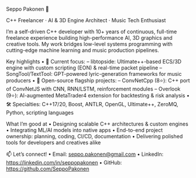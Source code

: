 Seppo Pakonen 👋

C++ Freelancer · AI & 3D Engine Architect · Music Tech Enthusiast

I’m a self-driven C++ developer with 10+ years of continuous, full-time freelance experience building high-performance AI, 3D graphics and creative tools. My work bridges low-level systems programming with cutting-edge machine learning and music production pipelines.

Key highlights
• 🔭 Current focus:
– libtopside: Ultimate++-based ECS/3D engine with custom scripting (EON) & real-time packet pipeline
– SongTool/TextTool: GPT-powered lyric-generation frameworks for music producers
• 🚀 Open-source flagship projects:
– ConvNetCpp (8⭐): C++ port of ConvNetJS with CNN, RNN/LSTM, reinforcement modules
– Overlook (9⭐): AI-augmented MetaTrader4 extension for backtesting & risk analysis
• 🛠️ Specialties: C++17/20, Boost, ANTLR, OpenGL, Ultimate++, ZeroMQ, Python, scripting languages

What I’m good at
• Designing scalable C++ architectures & custom engines
• Integrating ML/AI models into native apps
• End-to-end project ownership: planning, coding, CI/CD, documentation
• Delivering polished tools for developers and creatives alike

📫 Let’s connect!
• Email: seppo.pakonen@gmail.com
• LinkedIn: https://linkedin.com/in/seppopakonen
• GitHub: https://github.com/SeppoPakonen
